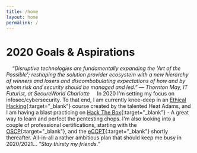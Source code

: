 ```yaml
---
title: /home
layout: home
permalink: /
---
```


# 2020 Goals & Aspirations
&nbsp; &nbsp;
 *“Disruptive technologies are fundamentally expanding the 'Art of the Possible'; reshaping the solution provider ecosystem with a new hierarchy of winners and losers and discombobulating expectations of how and by whom risk and security should be managed and led.”  — Thornton May, IT Futurist, at SecureWorld Charlotte*
&nbsp; &nbsp;
In 2020 I'm setting my focus on infosec/cybersecurity. To that end, I am currently knee-deep in an [Ethical Hacking](https://www.udemy.com/course/practical-ethical-hacking/){:target="_blank"} course created by the talented Heat Adams, and I am having a blast practicing on [Hack The Box](https://github.com/AlexPerucchini/Hack-The-Box){:target="_blank"} - A great way to learn and perfect the pentesting chops. I'm also looking into a couple of professional certifications, starting with the [OSCP](https://www.offensive-security.com/pwk-oscp/){:target="_blank"}, and the [eCCPT](https://www.elearnsecurity.com/certification/ecpptv2/){:target="_blank"} shortly thereafter. All-in-all a rather ambitious plan that should keep me busy in 2020/2021... *"Stay thirsty my friends.”*




